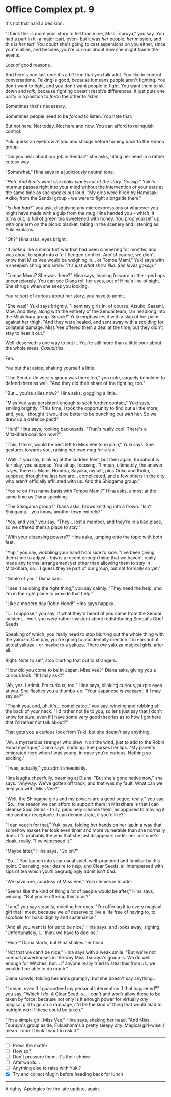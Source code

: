 # Office Complex pt. 9

It's not that hard a decision.

"I think this is more your story to tell than mine, Miss Tsuruya," you say. You had a part in it -a major part, even- but it was *her* people, *her* mission, and this is *her* turf. You doubt she's going to cast aspersions on you either, since you're allies, and besides, you're curious about how she might frame the events.

Lots of good reasons.

And here's one last one: it's a *bit* true that you talk a lot. You like to control conversations. Talking is good, because it means people aren't fighting. You don't want to fight, and you don't want people to fight. You want them to sit down and *talk*, because fighting doesn't resolve differences. It just puts one party in a position to *force* the other to *listen*.

Sometimes that's necessary.

Sometimes people need to be *forced* to listen. You hate that.

But not here. Not today. Not here and now. You can afford to relinquish control.

Yuki quirks an eyebrow at you and shrugs before turning back to the Hirano group.

"Did you hear about our job in Sendai?" she asks, tilting her head in a rather cutesy way.

"Somewhat," Hina says in a judiciously neutral tone.

"*Hah. And that's what she really wants out of the story. Gossip.*" Yuki's murmur passes right into your mind without the intervention of your ears at the same time as she speaks out loud. "My girls were hired by Hamasaki Akiko, from the Sendai group - we were to fight alongside them."

"*Is that bad?*" you ask, disguising any microexpressions or whatever you might have made with a gulp from the mug Hina handed you - which, it turns out, is full of green tea sweetened with honey. You prop yourself up with one arm on the picnic blanket, taking in the scenery and listening as Yuki explains.

"Oh?" Hina asks, eyes bright.

"It *looked* like a minor turf war that had been simmering for months, and was about to spiral into a full-fledged conflict. And of course, we didn't know that Miss Vee would be weighing in... or Tomoe Mami," Yuki says with a sheepish shrug and smile. "*It's just what she's like. She loves gossip.*"

"Tomoe Mami? She was there?" Hina says, leaning forward a little - perhaps unconsciously. You can see Diana roll her eyes, out of Hina's line of sight. She shrugs when she sees you looking.

You're sort of curious about her story, you have to admit.

"She was!" Yuki says brightly. "I sent my girls in, of course. Atsuko, Sasami, Moe. And they, along with the entirety of the Sendai team, ran headlong into the Mitakihara group. Smack!" Yuki emphasizes it with a slap of her palm against her thigh. "And they were healed, and sent away with a scolding for collateral damage. Miss Vee offered them a deal at the time, but they didn't stay to hear it out."

Well-deserved is one way to put it. You're still more than a little sour about the whole mess. *Casualties*.

Feh.

You put that aside, shaking yourself a little.

"The Sendai University group was there too," you note, vaguely beholden to defend them as well. "And they did their share of the fighting, too."

"But... you're allies now?" Hina asks, goggling a little.

"Miss Vee was persistent enough to seek further contact," Yuki says, smiling brightly. "This time, I took the opportunity to find out a little more, and, yes, I thought it would be better to be punching out *with* her. So we drew up a defence pact!"

"Huh!" Hina says, rocking backwards. "That's really cool! There's a Mitakihara coalition now?"

"This, I think, would be best left to Miss Vee to explain," Yuki says. She gestures towards you, raising her own mug for a sip.

"Well..." you say, blinking at the sudden feint, but then again, turnabout is fair play, you suppose. You sit up, focusing. "I mean, ultimately, the answer is yes, there is. Mami, Homura, Sayaka, myself, plus Oriko and Kirika, I suppose, though the last two are... complicated, and a few others in the city who aren't officially affiliated with us. And the Shiogama group."

"You're on first name basis with Tomoe Mami?" Hina asks, almost at the same time as Diana speaking.

"The Shiogama group?" Diana asks, brows knitting into a frown. "Isn't Shiogama... you know, another town entirely?"

"Yes, and yes," you say. "They... lost a member, and they're in a bad place, so we offered them a place to stay."

"With your cleansing powers?" Hina asks, jumping onto the topic with both feet.

"Yup," you say, wobbling your hand from side to side. "I've been giving them time to adjust - this is a recent enough thing that we haven't really made any formal arrangement yet other than allowing them to stay in Mitakihara, so... I guess they're part of our group, but not formally so yet."

"Noble of you," Diana says.

"I see it as doing the right thing," you say calmly. "They need the help, and I'm in the right place to provide that help."

"Like a modern day Robin Hood!" Hina says happily.

"I... I suppose," you say. If what they'd heard of you came from the Sendai incident... well, you *were* rather insistent about redistributing Sendai's Grief Seeds.

Speaking of which, you really need to stop blurting out the whole thing with the yakuza. One day, you're going to accidentally mention it in earshot of actual yakuza - or maybe *to* a yakuza. There *are* yakuza magical girls, after all.

Right. Note to self, stop blurting that out to strangers.

"How did you come to be in Japan, Miss Vee?" Diana asks, giving you a curious look. "If I may ask?"

"Ah, yes. I admit, I'm curious, too," Hina says, blinking curious, purple eyes at you. She flashes you a thumbs-up. "Your Japanese is *excellent*, if I may say so?"

"Thank you, and, uh, it's... complicated," you say, wincing and rubbing at the back of your neck. "I'd rather not lie to you, so let's just say that I don't know for *sure*, even if I have some very good theories as to how I got here that I'd rather not talk about?"

That gets you a curious look from Yuki, but she doesn't say anything.

"Ah, a mysterious stranger who blew in on the wind, just to add to the Robin Hood mystique," Diana says, nodding. She purses her lips. "My parents emigrated here when I was young, in case you're curious. Nothing so exciting."

"I was, actually," you admit sheepishly.

Hina laughs cheerfully, beaming at Diana. "But she's gone native now," she says. "Anyway. We've gotten off track, and that was my fault. What can we help you with, Miss Vee?"

"Well, the Shiogama girls and my powers are a good segue, really," you say. "So... the reason we can afford to support them in Mitakihara is that I can cleanse Soul Gems - truly, genuinely cleanse them, as opposed to moving it into another receptacle. I can demonstrate, if you'd like?"

"I can vouch for that," Yuki says, folding her hands on her lap in a way that somehow makes her look even tinier and more vulnerable than she normally does. It's probably the way that she just disappears under her costume's cloak, really. "I've witnessed it."

"Maybe later," Hina says. "Go on?"

"So..." You launch into your usual spiel, well-practiced and familiar by this point. Cleansing, your desire to *help*, and Clear Seeds, all interspersed with sips of tea which you'll begrudgingly admit isn't bad.

"We have one, courtesy of Miss Vee," Yuki chimes in to add.

"Seems like the kind of thing a *lot* of people would be after," Hina says, wincing. "But you're offering this to us?"

"I am," you say steadily, meeting her eyes. "I'm offering it to every magical girl that I meet, because we *all* deserve to live a life free of having to, to *scrabble* for basic dignity and sustenance."

"And all you want is for us to be nice," Hina says, and looks away, sighing. "Unfortunately, I... think we have to decline."

"Hina-" Diana starts, but Hina shakes her head.

"Not that we can't be nice," Hina says with a weak smile. "But we're not combat powerhouses in the way Miss Tsuruya's group is. We do well enough for Witches, but... if anyone really tried to steal this from us, we wouldn't be able to do much."

Diana scowls, folding her arms grumpily, but she doesn't say anything..

"I mean, even if I guaranteed my personal intervention if that happened?" you say. "Which I *do*. A Clear Seed is... I *can't* and *won't* allow these to be taken by force, because not only is it enough power for virtually *any* magical girl to go on a rampage, it'd be the kind of thing that would lead to outright *war* if these could be taken."

"I'm a simple girl, Miss Vee," Hina says, shaking her head. "And Miss Tsuruya's group aside, Fukushima's a pretty sleepy city. Magical girl-wise, I mean. I don't think I want to risk it."

---

- [ ] Press the matter
- [ ] How so?
- [ ] Don't pressure them, it's their choice
- [ ] Afterwards...
- [ ] Anything else to raise with Yuki?
- [x] Try and collect Mugin before heading back for lunch

---

Alrighty. Apologies for the late update, again.
